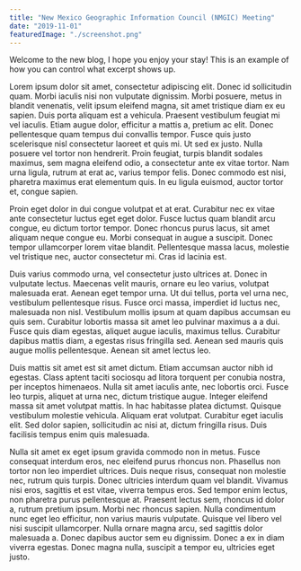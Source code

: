 ```yaml
---
title: "New Mexico Geographic Information Council (NMGIC) Meeting"
date: "2019-11-01"
featuredImage: "./screenshot.png"
---
```


Welcome to the new blog, I hope you enjoy your stay! This is an example of how you can control what excerpt shows up.

<!-- end -->


Lorem ipsum dolor sit amet, consectetur adipiscing elit. Donec id sollicitudin quam. Morbi iaculis nisi non vulputate dignissim. Morbi posuere, metus in blandit venenatis, velit ipsum eleifend magna, sit amet tristique diam ex eu sapien. Duis porta aliquam est a vehicula. Praesent vestibulum feugiat mi vel iaculis. Etiam augue dolor, efficitur a mattis a, pretium ac elit. Donec pellentesque quam tempus dui convallis tempor. Fusce quis justo scelerisque nisl consectetur laoreet et quis mi. Ut sed ex justo. Nulla posuere vel tortor non hendrerit. Proin feugiat, turpis blandit sodales maximus, sem magna eleifend odio, a consectetur ante ex vitae tortor. Nam urna ligula, rutrum at erat ac, varius tempor felis. Donec commodo est nisi, pharetra maximus erat elementum quis. In eu ligula euismod, auctor tortor et, congue sapien.

Proin eget dolor in dui congue volutpat et at erat. Curabitur nec ex vitae ante consectetur luctus eget eget dolor. Fusce luctus quam blandit arcu congue, eu dictum tortor tempor. Donec rhoncus purus lacus, sit amet aliquam neque congue eu. Morbi consequat in augue a suscipit. Donec tempor ullamcorper lorem vitae blandit. Pellentesque massa lacus, molestie vel tristique nec, auctor consectetur mi. Cras id lacinia est.

Duis varius commodo urna, vel consectetur justo ultrices at. Donec in vulputate lectus. Maecenas velit mauris, ornare eu leo varius, volutpat malesuada erat. Aenean eget tempor urna. Ut dui tellus, porta vel urna nec, vestibulum pellentesque risus. Fusce orci massa, imperdiet id luctus nec, malesuada non nisl. Vestibulum mollis ipsum at quam dapibus accumsan eu quis sem. Curabitur lobortis massa sit amet leo pulvinar maximus a a dui. Fusce quis diam egestas, aliquet augue iaculis, maximus tellus. Curabitur dapibus mattis diam, a egestas risus fringilla sed. Aenean sed mauris quis augue mollis pellentesque. Aenean sit amet lectus leo.

Duis mattis sit amet est sit amet dictum. Etiam accumsan auctor nibh id egestas. Class aptent taciti sociosqu ad litora torquent per conubia nostra, per inceptos himenaeos. Nulla sit amet iaculis ante, nec lobortis orci. Fusce leo turpis, aliquet at urna nec, dictum tristique augue. Integer eleifend massa sit amet volutpat mattis. In hac habitasse platea dictumst. Quisque vestibulum molestie vehicula. Aliquam erat volutpat. Curabitur eget iaculis elit. Sed dolor sapien, sollicitudin ac nisi at, dictum fringilla risus. Duis facilisis tempus enim quis malesuada.

Nulla sit amet ex eget ipsum gravida commodo non in metus. Fusce consequat interdum eros, nec eleifend purus rhoncus non. Phasellus non tortor non leo imperdiet ultrices. Duis neque risus, consequat non molestie nec, rutrum quis turpis. Donec ultricies interdum quam vel blandit. Vivamus nisi eros, sagittis et est vitae, viverra tempus eros. Sed tempor enim lectus, non pharetra purus pellentesque at. Praesent lectus sem, rhoncus id dolor a, rutrum pretium ipsum. Morbi nec rhoncus sapien. Nulla condimentum nunc eget leo efficitur, non varius mauris vulputate. Quisque vel libero vel nisi suscipit ullamcorper. Nulla ornare magna arcu, sed sagittis dolor malesuada a. Donec dapibus auctor sem eu dignissim. Donec a ex in diam viverra egestas. Donec magna nulla, suscipit a tempor eu, ultricies eget justo.
